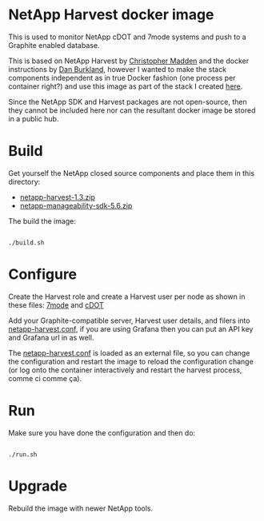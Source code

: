 # NetApp Harvest docker image

This is used to monitor NetApp cDOT and 7mode systems and push to a Graphite enabled database.

This is based on NetApp Harvest by [Christopher Madden](http://blog.pkiwi.com/) and the docker instructions by [Dan Burkland](http://www.dburkland.com/how-to-setup-netapp-harvest-using-docker/), however I wanted to make the stack components independent as in true Docker fashion (one process per container right?) and use this image as part of the stack I created [here](https://github.com/szukalski/docker/tree/master/grafana-influxdb-harvest).

Since the NetApp SDK and Harvest packages are not open-source, then they cannot be included here nor can the resultant docker image be stored in a public hub.

# Build

Get yourself the NetApp closed source components and place them in this directory:
* [netapp-harvest-1.3.zip](http://mysupport.netapp.com/tools/info/ECMLP2314554I.html?productID=61924)
* [netapp-manageability-sdk-5.6.zip](http://mysupport.netapp.com/NOW/download/software/nmsdk/5.6/netapp-manageability-sdk-5.6.zip)

The build the image:

```

./build.sh

```

# Configure

Create the Harvest role and create a Harvest user per node as shown in these files: [7mode](./configure_7mode.txt) and [cDOT](./configure_cdot.txt)

Add your Graphite-compatible server, Harvest user details, and filers into [netapp-harvest.conf](./netapp-harvest.conf), if you are using Grafana then you can put an API key and Grafana url in as well.

The [netapp-harvest.conf](./netapp-harvest.conf) is loaded as an external file, so you can change the configuration and restart the image to reload the configuration change (or log onto the container interactively and restart the harvest process, comme ci comme ça).

# Run

Make sure you have done the configuration and then do:

```

./run.sh

```

# Upgrade

Rebuild the image with newer NetApp tools.


